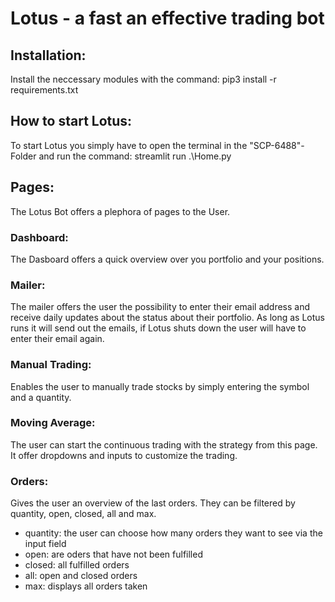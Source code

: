 # Lotus - a fast an effective trading bot

## Installation:
Install the neccessary modules with the command: pip3 install -r requirements.txt

## How to start Lotus:
To start Lotus you simply have to open the terminal in the "SCP-6488"-Folder and run the command: streamlit run .\Home.py

## Pages:
The Lotus Bot offers a plephora of pages to the User.
### Dashboard:
The Dasboard offers a quick overview over you portfolio and your positions.
### Mailer:
The mailer offers the user the possibility to enter their email address and receive daily updates about the status about their portfolio. As long as Lotus runs it will send out the emails, if Lotus shuts down the user will have to enter their email again.
### Manual Trading:
Enables the user to manually trade stocks by simply entering the symbol and a quantity.
### Moving Average:
The user can start the continuous trading with the strategy from this page. It offer dropdowns and inputs to customize the trading.
### Orders:
Gives the user an overview of the last orders. They can be filtered by quantity, open, closed, all and max.
- quantity: the user can choose how many orders they want to see via the input field
- open: are oders that have not been fulfilled
- closed: all fulfilled orders
- all: open and closed orders
- max: displays all orders taken